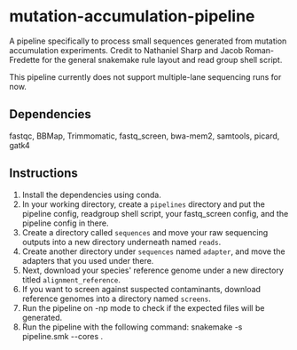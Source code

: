 # mutation-accumulation-pipeline
A pipeline specifically to process small sequences generated from mutation accumulation experiments.
Credit to Nathaniel Sharp and Jacob Roman-Fredette for the general snakemake rule layout and read group shell script.

This pipeline currently does not support multiple-lane sequencing runs for now.

## Dependencies
fastqc, BBMap, Trimmomatic, fastq_screen, bwa-mem2, samtools, picard, gatk4

## Instructions
1. Install the dependencies using conda.
2. In your working directory, create a `pipelines` directory and put the pipeline config, readgroup shell script, your fastq_screen config, and the pipeline config in there.
3. Create a directory called `sequences` and move your raw sequencing outputs into a new directory underneath named `reads`.
4. Create another directory under `sequences` named `adapter`, and move the adapters that you used under there.
5. Next, download your species' reference genome under a new directory titled `alignment_reference`.
6. If you want to screen against suspected contaminants, download reference genomes into a directory named `screens`.
7. Run the pipeline on -np mode to check if the expected files will be generated.
8. Run the pipeline with the following command: snakemake -s pipeline.smk --cores <number>.
